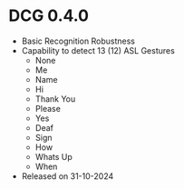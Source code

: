 # DCG 0.4.0
- Basic Recognition Robustness
- Capability to detect 13 (12) ASL Gestures
  - None
  - Me
  - Name
  - Hi
  - Thank You
  - Please
  - Yes
  - Deaf
  - Sign
  - How
  - Whats Up
  - When
- Released on 31-10-2024
